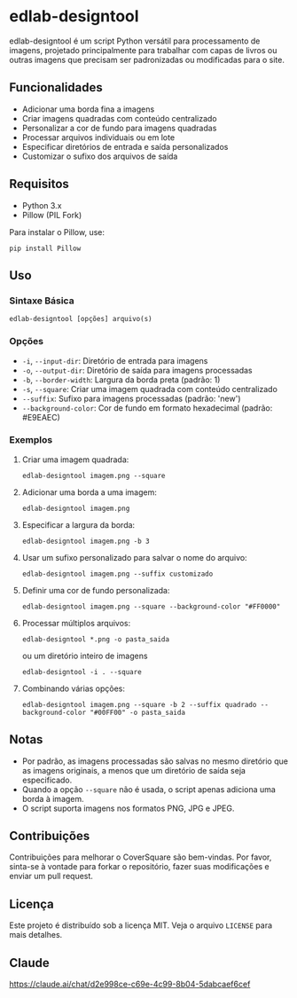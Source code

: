 # edlab-designtool

edlab-designtool é um script Python versátil para processamento de imagens, projetado principalmente para trabalhar com capas de livros ou outras imagens que precisam ser padronizadas ou modificadas para o site. 

## Funcionalidades

- Adicionar uma borda fina a imagens
- Criar imagens quadradas com conteúdo centralizado
- Personalizar a cor de fundo para imagens quadradas
- Processar arquivos individuais ou em lote
- Especificar diretórios de entrada e saída personalizados
- Customizar o sufixo dos arquivos de saída

## Requisitos

- Python 3.x
- Pillow (PIL Fork)

Para instalar o Pillow, use:

```
pip install Pillow
```

## Uso

### Sintaxe Básica

```
edlab-designtool [opções] arquivo(s)
```

### Opções

- `-i`, `--input-dir`: Diretório de entrada para imagens
- `-o`, `--output-dir`: Diretório de saída para imagens processadas
- `-b`, `--border-width`: Largura da borda preta (padrão: 1)
- `-s`, `--square`: Criar uma imagem quadrada com conteúdo centralizado
- `--suffix`: Sufixo para imagens processadas (padrão: 'new')
- `--background-color`: Cor de fundo em formato hexadecimal (padrão: #E9EAEC)

### Exemplos

1. Criar uma imagem quadrada:
   ```
   edlab-designtool imagem.png --square
   ```

2. Adicionar uma borda a uma imagem:

   ```
   edlab-designtool imagem.png
   ```

3. Especificar a largura da borda:
   ```
   edlab-designtool imagem.png -b 3
   ```

4. Usar um sufixo personalizado para salvar o nome do arquivo:
   ```
   edlab-designtool imagem.png --suffix customizado
   ```

5. Definir uma cor de fundo personalizada:
   ```
   edlab-designtool imagem.png --square --background-color "#FF0000"
   ```

6. Processar múltiplos arquivos:
   ```
   edlab-designtool *.png -o pasta_saida
   ```
	ou um diretório inteiro de imagens

   ```
   edlab-designtool -i . --square
   ```
7. Combinando várias opções:
   ```
   edlab-designtool imagem.png --square -b 2 --suffix quadrado --background-color "#00FF00" -o pasta_saida
   ```

## Notas

- Por padrão, as imagens processadas são salvas no mesmo diretório que as imagens originais, a menos que um diretório de saída seja especificado.
- Quando a opção `--square` não é usada, o script apenas adiciona uma borda à imagem.
- O script suporta imagens nos formatos PNG, JPG e JPEG.

## Contribuições

Contribuições para melhorar o CoverSquare são bem-vindas. Por favor, sinta-se à vontade para forkar o repositório, fazer suas modificações e enviar um pull request.

## Licença

Este projeto é distribuído sob a licença MIT. Veja o arquivo `LICENSE` para mais detalhes.

## Claude

https://claude.ai/chat/d2e998ce-c69e-4c99-8b04-5dabcaef6cef
